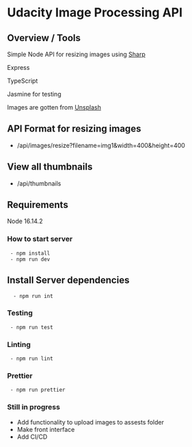 # Udacity Image Processing API

## Overview / Tools

Simple Node API for resizing images using [Sharp](https://www.npmjs.com/package/sharp)

Express

TypeScript

Jasmine for testing

Images are gotten from [Unsplash](https://unsplash.com/)

## API Format for resizing images

- /api/images/resize?filename=img1&width=400&height=400

## View all thumbnails

- /api/thumbnails

## Requirements

Node 16.14.2

### How to start server

```
 - npm install
 - npm run dev
```


## Install Server dependencies

```
  - npm run int
```

### Testing

```
 - npm run test

```

### Linting

```
 - npm run lint

```

### Prettier

```
 - npm run prettier

```

### Still in progress 

- Add functionality to upload images to assests folder
- Make front interface
- Add CI/CD
